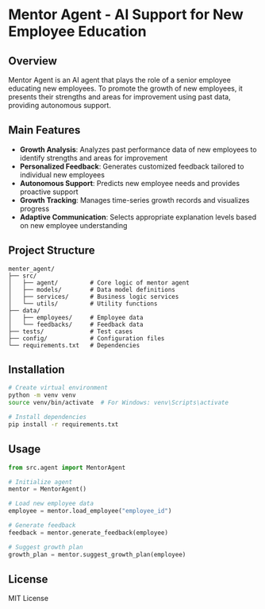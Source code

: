 # Mentor Agent - AI Support for New Employee Education

## Overview

Mentor Agent is an AI agent that plays the role of a senior employee educating new employees. To promote the growth of new employees, it presents their strengths and areas for improvement using past data, providing autonomous support.

## Main Features

- **Growth Analysis**: Analyzes past performance data of new employees to identify strengths and areas for improvement
- **Personalized Feedback**: Generates customized feedback tailored to individual new employees
- **Autonomous Support**: Predicts new employee needs and provides proactive support
- **Growth Tracking**: Manages time-series growth records and visualizes progress
- **Adaptive Communication**: Selects appropriate explanation levels based on new employee understanding

## Project Structure

```
menter_agent/
├── src/
│   ├── agent/         # Core logic of mentor agent
│   ├── models/        # Data model definitions
│   ├── services/      # Business logic services
│   └── utils/         # Utility functions
├── data/
│   ├── employees/     # Employee data
│   └── feedbacks/     # Feedback data
├── tests/             # Test cases
├── config/            # Configuration files
└── requirements.txt   # Dependencies
```

## Installation

```bash
# Create virtual environment
python -m venv venv
source venv/bin/activate  # For Windows: venv\Scripts\activate

# Install dependencies
pip install -r requirements.txt
```

## Usage

```python
from src.agent import MentorAgent

# Initialize agent
mentor = MentorAgent()

# Load new employee data
employee = mentor.load_employee("employee_id")

# Generate feedback
feedback = mentor.generate_feedback(employee)

# Suggest growth plan
growth_plan = mentor.suggest_growth_plan(employee)
```

## License

MIT License